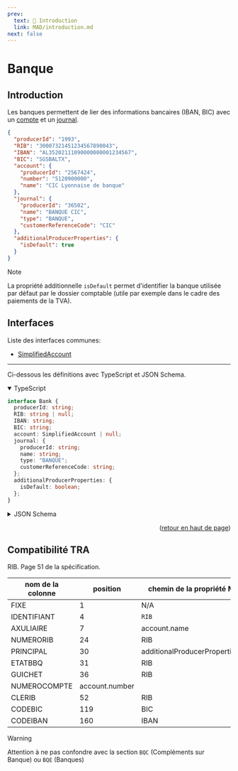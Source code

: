 ```yaml
---
prev:
  text: 💃 Introduction
  link: MAD/introduction.md
next: false
---
```


<span id="readme-top"></span>

# Banque

## Introduction

Les banques permettent de lier des informations bancaires (IBAN, BIC) avec un [compte](./account.md) et un [journal](./journal.md).

```json
{
  "producerId": "1993",
  "RIB": "30007321451234567890043",
  "IBAN": "AL35202111090000000001234567",
  "BIC": "SGSBALTX",
  "account": {
    "producerId": "2567424",
    "number": "5120900000",
    "name": "CIC Lyonnaise de banque"
  },
  "journal": {
    "producerId": "36502",
    "name": "BANQUE CIC",
    "type": "BANQUE",
    "customerReferenceCode": "CIC"
  },
  "additionalProducerProperties": {
    "isDefault": true
  }
}
```

> [!NOTE]
> La propriété additionnelle `isDefault` permet d'identifier la banque utilisée par défaut par le dossier comptable (utile par exemple dans le cadre des paiements de la TVA).

## Interfaces

Liste des interfaces communes:
- [SimplifiedAccount](./simplifiedAccount.md)

---

Ci-dessous les définitions avec TypeScript et JSON Schema.

<details class="details custom-block" open>
<summary>TypeScript</summary>

```ts
interface Bank {
  producerId: string;
  RIB: string | null;
  IBAN: string;
  BIC: string;
  account: SimplifiedAccount | null;
  journal: {
    producerId: string;
    name: string;
    type: "BANQUE";
    customerReferenceCode: string;
  };
  additionalProducerProperties: {
    isDefault: boolean;
  };
}
```
</details>

<details class="details custom-block">
<summary>JSON Schema</summary>

```json
{
  "$schema": "http://json-schema.org/draft-07/schema#",
  "additionalProperties": false,
  "type": "object",
  "properties": {
    "producerId": {
      "type": "string"
    },
    "IBAN": {
      "type": "string",
      "maxLength": 200,
      "pattern": "^[a-zA-Z]{2}[0-9]{2}s?[a-zA-Z0-9]{4}s?[0-9]{4}s?[0-9]{3}([a-zA-Z0-9]s?[a-zA-Z0-9]{0,4}s?[a-zA-Z0-9]{0,4}s?[a-zA-Z0-9]{0,4}s?[a-zA-Z0-9]{0,3})$",
      "description": "International Bank Account Number"
    },
    "BIC": {
      "type": "string",
      "pattern": "^[a-z]{6}[2-9a-z][0-9a-np-z]([a-z0-9]{3}|x{3})?$",
      "description": "Bank Identifer Code (or also SWIFT code)"
    },
    "account": {
      "additionalProperties": false,
      "type": "object",
      "properties": {
        "producerId": {
          "type": "string",
          "nullable": true
        },
        "number": {
          "type": "string",
          "pattern": "^[a-zA-Z0-9]+$",
          "minLength": 6,
          "maxLength": 20,
          "description": "Bank account number (example 5120000)",
          "nullable": true
        },
        "name": {
          "type": "string",
          "description": "Name of the bank",
          "nullable": true
        }
      },
      "nullable": true
    },
    "journal": {
      "additionalProperties": false,
      "type": "object",
      "properties": {
        "producerId": {
          "type": "string",
          "nullable": true
        },
        "name": {
          "type": "string"
        },
        "customerReferenceCode": {
          "type": "string",
          "minLength": 2,
          "maxLength": 4,
          "pattern": "^[a-zA-Z0-9]+$",
          "description": "A code reference (unique for the accounting folder)"
        },
        "type": {
          "const": "BANQUE",
          "type": "string",
          "description": "Always a bank journal"
        }
      },
      "required": [
        "name",
        "type",
        "customerReferenceCode"
      ]
    },
    "additionalProducerProperties": {
      "type": "object",
      "properties": {
        "isDefault": {
          "type": "boolean",
          "description": "default RIB that could be automatically used internally for many operations (like TVA payments)"
        }
      },
      "required": [
        "isDefault"
      ],
      "nullable": true
    }
  },
  "required": [
    "producerId",
    "IBAN",
    "BIC",
    "journal"
  ]
}
```
</details>

<p align="right">(<a href="#readme-top">retour en haut de page</a>)</p>

## Compatibilité TRA

RIB. Page 51 de la spécification.

| nom de la colonne | position | chemin de la propriété MyUnisoft |
| --- | --- | --- | 
| FIXE | 1 | N/A |
| IDENTIFIANT | 4 | `RIB` |
| AXULIAIRE | 7 | account.name |
| NUMERORIB | 24 | RIB |
| PRINCIPAL | 30 | additionalProducerProperties.isDefault |
| ETATBBQ | 31 | RIB |
| GUICHET | 36 | RIB |
| NUMEROCOMPTE | account.number |
| CLERIB | 52 | RIB |
| CODEBIC | 119 | BIC |
| CODEIBAN | 160 | IBAN |

> [!WARNING]
> Attention à ne pas confondre avec la section `BQC` (Compléments sur Banque) ou `BQE` (Banques)
